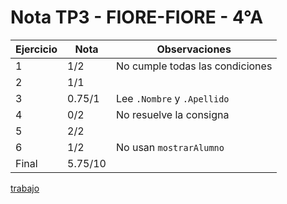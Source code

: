 # Nota TP3 - FIORE-FIORE - 4°A

| Ejercicio | Nota    | Observaciones                   |
| --------- | ------- | ------------------------------- |
| 1         | 1/2     | No cumple todas las condiciones |
| 2         | 1/1     |                                 |
| 3         | 0.75/1  | Lee `.Nombre` y `.Apellido`     |
| 4         | 0/2     | No resuelve la consigna         |
| 5         | 2/2     |                                 |
| 6         | 1/2     | No usan `mostrarAlumno`         |
| Final     | 5.75/10 |                                 |

[trabajo](https://drive.google.com/file/d/1TnGVkhJKRskPQwXWigOPvm8FXJiWj3mX/view)
